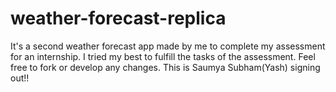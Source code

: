 # weather-forecast-replica
It's a second weather forecast app made by me to complete my assessment for an internship. I tried my best to fulfill the tasks of the assessment.
Feel free to fork or develop any changes.
This is Saumya Subham(Yash) signing out!!
